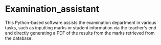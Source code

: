 # Examination_assistant
This Python-based software assists the examination department in various tasks, such as inputting marks or student information via the teacher's end and directly generating a PDF of the results from the marks retrieved from the database.
